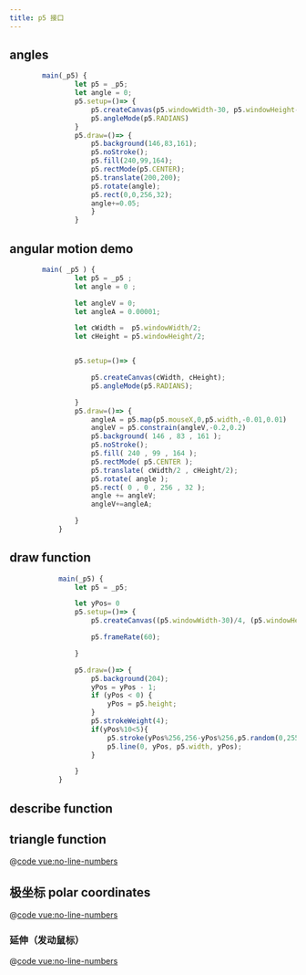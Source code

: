 ```yaml
---
title: p5 接口
---
```



## angles
<ClientOnly>
<angels-rotation></angels-rotation>
</ClientOnly>

```js
        main(_p5) {
                let p5 = _p5;
                let angle = 0;
                p5.setup=()=> {
                    p5.createCanvas(p5.windowWidth-30, p5.windowHeight-100);
                    p5.angleMode(p5.RADIANS)
                }
                p5.draw=()=> {
                    p5.background(146,83,161);
                    p5.noStroke();
                    p5.fill(240,99,164);
                    p5.rectMode(p5.CENTER);
                    p5.translate(200,200);
                    p5.rotate(angle);
                    p5.rect(0,0,256,32);
                    angle+=0.05;
                    }
                }
```

## angular motion demo

<ClientOnly>
<angular-motion></angular-motion>
</ClientOnly>


```js
        main( _p5 ) {
                let p5 = _p5 ;
                let angle = 0 ;

                let angleV = 0;
                let angleA = 0.00001;

                let cWidth =  p5.windowWidth/2;
                let cHeight = p5.windowHeight/2;


                p5.setup=()=> {

                    p5.createCanvas(cWidth, cHeight);
                    p5.angleMode(p5.RADIANS);

                }
                p5.draw=()=> {
                    angleA = p5.map(p5.mouseX,0,p5.width,-0.01,0.01)
                    angleV = p5.constrain(angleV,-0.2,0.2)
                    p5.background( 146 , 83 , 161 );
                    p5.noStroke();
                    p5.fill( 240 , 99 , 164 );
                    p5.rectMode( p5.CENTER );
                    p5.translate( cWidth/2 , cHeight/2);
                    p5.rotate( angle );
                    p5.rect( 0 , 0 , 256 , 32 );
                    angle += angleV;
                    angleV+=angleA;

                }
            }
```


## draw function

<ClientOnly>
<draw></draw>
</ClientOnly>

```js
            main(_p5) {
                let p5 = _p5;

                let yPos= 0
                p5.setup=()=> {
                    p5.createCanvas((p5.windowWidth-30)/4, (p5.windowHeight-100)/2);

                    p5.frameRate(60);

                }

                p5.draw=()=> {
                    p5.background(204);
                    yPos = yPos - 1;
                    if (yPos < 0) {
                        yPos = p5.height;
                    }
                    p5.strokeWeight(4);
                    if(yPos%10<5){
                        p5.stroke(yPos%256,256-yPos%256,p5.random(0,255))
                        p5.line(0, yPos, p5.width, yPos);
                    }

                }
            }

```


## describe function

<ClientOnly>
<describe></describe>
</ClientOnly>

## triangle function

<ClientOnly>
<triangle></triangle>
</ClientOnly>

@[code vue:no-line-numbers](../components/triangle.vue)


## 极坐标 polar coordinates

<ClientOnly>
<polar-coordinates></polar-coordinates>
</CLientOnly>

@[code vue:no-line-numbers](../components/polarCoordinates.vue)

### 延伸（发动鼠标）

<ClientOnly>
<polar-coordinates-demo></polar-coordinates-demo>
</CLientOnly>

@[code vue:no-line-numbers](../components/polarCoordinatesDemo.vue)
